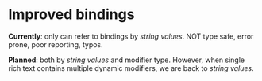 # Improved bindings

**Currently**: only can refer to bindings by _string values_. NOT type safe,
error prone, poor reporting, typos.

**Planned**: both by _string values_ and modifier type. However, when single
rich text contains multiple dynamic modifiers, we are back to _string values_.